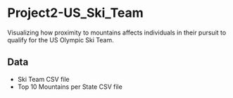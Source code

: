 # Project2-US_Ski_Team
Visualizing how proximity to mountains affects individuals in their pursuit to qualify for the US Olympic Ski Team.

## Data
* Ski Team CSV file
* Top 10 Mountains per State CSV file




